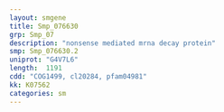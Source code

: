 ```yaml
---
layout: smgene
title: Smp_076630
grp: Smp_07
description: "nonsense mediated mrna decay protein"
smp: Smp_076630.2
uniprot: "G4V7L6"
length:  1191
cdd: "COG1499, cl20284, pfam04981"
kk: K07562
categories: sm
---
```

